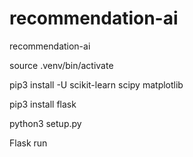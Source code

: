 # recommendation-ai
recommendation-ai

source .venv/bin/activate

pip3 install -U scikit-learn scipy matplotlib

pip3 install flask       


python3 setup.py               

Flask run 
